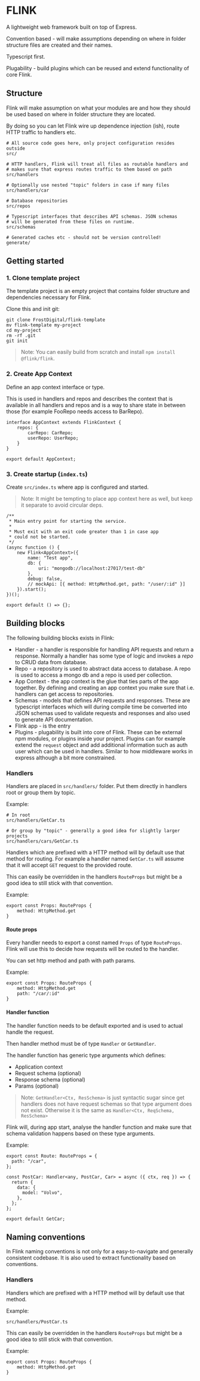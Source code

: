 # FLINK

A lightweight web framework built on top of Express.

Convention based - will make assumptions depending on where in folder structure files are created and their names.

Typescript first.

Plugability - build plugins which can be reused and extend functionality of core Flink.

## Structure

Flink will make assumption on what your modules are and how they should be
used based on where in folder structure they are located.

By doing so you can let Flink wire up dependence injection (ish), route HTTP
traffic to handlers etc.

```
# All source code goes here, only project configuration resides outside
src/

# HTTP handlers, Flink will treat all files as routable handlers and
# makes sure that express routes traffic to them based on path
src/handlers

# Optionally use nested "topic" folders in case if many files
src/handlers/car

# Database repositories
src/repos

# Typescript interfaces that describes API schemas. JSON schemas
# will be generated from these files on runtime.
src/schemas

# Generated caches etc - should not be version controlled!
generate/

```

## Getting started

### 1. Clone template project

The template project is an empty project that contains folder structure and dependencies necessary for Flink.

Clone this and init git:

```
git clone FrostDigital/flink-template
mv flink-template my-project
cd my-project
rm -rf .git
git init
```

> Note: You can easily build from scratch and install `npm install @flink/flink`.

### 2. Create App Context

Define an app context interface or type.

This is used in handlers and repos and describes the context that is available in all handlers and
repos and is a way to share state in between those (for example FooRepo needs access to BarRepo).

```
interface AppContext extends FlinkContext {
    repos: {
        carRepo: CarRepo;
        userRepo: UserRepo;
    }
}

export default AppContext;

```

### 3. Create startup (`index.ts`)

Create `src/index.ts` where app is configured and started.

> Note: It might be tempting to place app context here as well, but keep it separate to avoid circular deps.

```
/**
 * Main entry point for starting the service.
 *
 * Must exit with an exit code greater than 1 in case app
 * could not be started.
 */
(async function () {
    new Flink<AppContext>({
        name: "Test app",
        db: {
            uri: "mongodb://localhost:27017/test-db"
        },
        debug: false,
        // mockApi: [{ method: HttpMethod.get, path: "/user/:id" }]
    }).start();
})();

export default () => {};
```

## Building blocks

The following building blocks exists in Flink:

- Handler - a handler is responsible for handling API requests and return a response. Normally a handler has some type of logic and invokes a _repo_ to CRUD data from database.
- Repo - a repository is used to abstract data access to database. A repo is used to access a mongo db and a repo is used per collection.
- App Context - the app context is the glue that ties parts of the app together. By defining and creating an app context you make sure that i.e. handlers can get access to repositories.
- Schemas - models that defines API requests and responses. These are typescript interfaces which will during compile time be converted into JSON schemas used to validate requests and responses and also used to generate API documentation.
- Flink app - is the entry
- Plugins - plugability is built into core of Flink. These can be external npm modules, or plugins inside your project. Plugins can for example extend the `request` object and add additional information such as auth user which can be used in handlers. Similar to how middleware works in express although a bit more constrained.

### Handlers

Handlers are placed in `src/handlers/` folder. Put them directly in handlers root or group them by topic.

Example:

```
# In root
src/handlers/GetCar.ts

# Or group by "topic" - generally a good idea for slightly larger projects
src/handlers/cars/GetCar.ts
```

Handlers which are prefixed with a HTTP method will by default use that method for routing. For example a handler named `GetCar.ts` will assume that it will accept `GET` request to the provided route.

This can easily be overridden in the handlers `RouteProps` but might be a good idea to still
stick with that convention.

Example:

```
export const Props: RouteProps {
    method: HttpMethod.get
}
```

#### Route props

Every handler needs to export a const named `Props` of type `RouteProps`. Flink will use this to decide how requests will be routed to the handler.

You can set http method and path with path params.

Example:

```
export const Props: RouteProps {
    method: HttpMethod.get
    path: "/car/:id"
}
```

#### Handler function

The handler function needs to be default exported and is used to actual handle the request.

Then handler method must be of type `Handler` or `GetHandler`.

The handler function has generic type arguments which defines:

- Application context
- Request schema (optional)
- Response schema (optional)
- Params (optional)

> Note: `GetHandler<Ctx, ResSchema>` is just syntactic sugar since get handlers does not have request schemas so that type argument does not exist. Otherwise it is the same as `Handler<Ctx, ReqSchema, ResSchema>`

Flink will, during app start, analyse the handler function and make sure that schema validation happens based on these type arguments.

Example:

```
export const Route: RouteProps = {
  path: "/car",
};

const PostCar: Handler<any, PostCar, Car> = async ({ ctx, req }) => {
  return {
    data: {
      model: "Volvo",
    },
  };
};

export default GetCar;

```

## Naming conventions

In Flink naming conventions is not only for a easy-to-navigate and generally consistent codebase. It is also
used to extract functionality based on conventions.

### Handlers

Handlers which are prefixed with a HTTP method will by default use that method.

Example:

```
src/handlers/PostCar.ts
```

This can easily be overridden in the handlers `RouteProps` but might be a good idea to still
stick with that convention.

Example:

```
export const Props: RouteProps {
    method: HttpMethod.get
}
```
